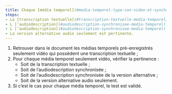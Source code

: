 ```yaml
---
title: Chaque [média temporel](#media-temporel-type-son-video-et-synchronise) pré-enregistré seulement vidéo vérifie-t-il une de ces conditions (hors cas particuliers) ?
steps:
- La [transcription textuelle](#transcription-textuelle-media-temporel) est pertinente ;
- L [’audiodescription](#audiodescription-synchronisee-media-temporel) synchronisée est pertinente ;
- L [’audiodescription](#audiodescription-synchronisee-media-temporel) synchronisée de la version alternative est pertinente ;
- La version alternative audio seulement est pertinente.
---
```


1. Retrouver dans le document les médias temporels pré-enregistrés seulement vidéo qui possèdent une transcription textuelle ;
2. Pour chaque média temporel seulement vidéo, vérifier la pertinence :
      * Soit de la transcription textuelle ;
      * Soit de l’audiodescription synchronisée ;
      * Soit de l’audiodescription synchronisée de la version alternative ;
      * Soit de la version alternative audio seulement.
3. Si c’est le cas pour chaque média temporel, le test est validé.